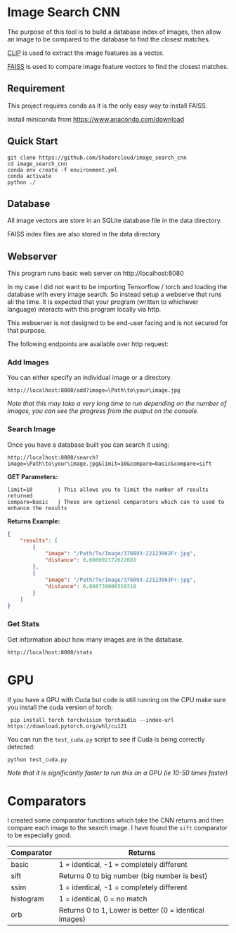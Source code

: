 # Image Search CNN

The purpose of this tool is to build a database index of images, then allow an image to be compared to the database to find the closest matches.

[CLIP](https://github.com/openai/CLIP) is used to extract the image features as a vector.

[FAISS](https://github.com/facebookresearch/faiss) is used to compare image feature vectors to find the closest matches.

## Requirement
This project requires conda as it is the only easy way to install FAISS.

Install miniconda from https://www.anaconda.com/download

## Quick Start

```
git clone https://github.com/Shadercloud/image_search_cnn
cd image_search_cnn
conda env create -f environment.yml
conda activate
python ./
```

## Database
All image vectors are store in an SQLite database file in the data directory.

FAISS index files are also stored in the data directory

## Webserver

This program runs basic web server on http://localhost:8080

In my case I did not want to be importing Tensorflow / torch and loading the database with every image search.  So instead setup a webserve that runs all the time.  It is expected that your program (written to whichever language) interacts with this program locally via http.

This webserver is not designed to be end-user facing and is not secured for that purpose.

The following endpoints are available over http request:

### Add Images

You can either specify an individual image or a directory.

```
http://localhost:8080/add?image=\Path\to\your\image.jpg
```

*Note that this may take a very long time to run depending on the number of images, you can see the progress from the output on the console.*

### Search Image

Once you have a database built you can search it using:

```
http://localhost:8080/search?image=\Path\to\your\image.jpg&limit=10&compare=basic&compare=sift
```

**GET Parameters:**

    limit=10        | This allows you to limit the number of results returned
    compare=basic   | These are optional comparators which can to used to enhance the results  

**Returns Example:** 
```json
{
    "results": [
        {
            "image": "/Path/To/Image/376093-22123062Fr.jpg",
            "distance": 0.600092172622681
        },
        {
            "image": "/Path/To/Image/376093-22123063Fr.jpg",
            "distance": 0.808739006519318
        }
    ]
}
```

### Get Stats

Get information about how many images are in the database.

```
http://localhost:8080/stats
```

# GPU

If you have a GPU with Cuda but code is still running on the CPU make sure you install the cuda version of torch:

```
 pip install torch torchvision torchaudio --index-url https://download.pytorch.org/whl/cu121
```

You can run the `test_cuda.py` script to see if Cuda is being correctly detected:

```
python test_cuda.py
```

*Note that it is significantly faster to run this on a GPU (ie 10-50 times faster)*

# Comparators

I created some comparator functions which take the CNN returns and then compare each image to the search image.  I have found the `sift` comparator to be especially good.

| Comparator   | Returns                                                |
|--------------|--------------------------------------------------------|
| basic        | 1 = identical, -1 = completely different               |
| sift         | Returns 0 to big number (big number is best)           |
| ssim         | 1 = identical, -1 = completely different               |
| histogram    | 1 = identical, 0 = no match                            |
| orb          | Returns 0 to 1, Lower is better (0 = identical images) |
 
